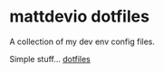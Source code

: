 # mattdevio dotfiles

A collection of my dev env config files.

Simple stuff... [dotfiles](https://www.atlassian.com/git/tutorials/dotfiles)
